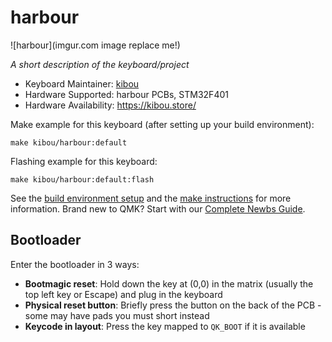 # harbour

![harbour](imgur.com image replace me!)

*A short description of the keyboard/project*

* Keyboard Maintainer: [kibou](https://kibou.store/)
* Hardware Supported: harbour PCBs, STM32F401
* Hardware Availability: https://kibou.store/

Make example for this keyboard (after setting up your build environment):

    make kibou/harbour:default

Flashing example for this keyboard:

    make kibou/harbour:default:flash

See the [build environment setup](https://docs.qmk.fm/#/getting_started_build_tools) and the [make instructions](https://docs.qmk.fm/#/getting_started_make_guide) for more information. Brand new to QMK? Start with our [Complete Newbs Guide](https://docs.qmk.fm/#/newbs).

## Bootloader

Enter the bootloader in 3 ways:

* **Bootmagic reset**: Hold down the key at (0,0) in the matrix (usually the top left key or Escape) and plug in the keyboard
* **Physical reset button**: Briefly press the button on the back of the PCB - some may have pads you must short instead
* **Keycode in layout**: Press the key mapped to `QK_BOOT` if it is available
